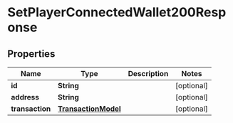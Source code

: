 

# SetPlayerConnectedWallet200Response

## Properties

Name | Type | Description | Notes
------------ | ------------- | ------------- | -------------
**id** | **String** |  |  [optional]
**address** | **String** |  |  [optional]
**transaction** | [**TransactionModel**](TransactionModel.md) |  |  [optional]




